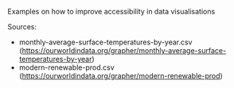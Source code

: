 Examples on how to improve accessibility in data visualisations

Sources:
 - monthly-average-surface-temperatures-by-year.csv (https://ourworldindata.org/grapher/monthly-average-surface-temperatures-by-year)
 - modern-renewable-prod.csv (https://ourworldindata.org/grapher/modern-renewable-prod)